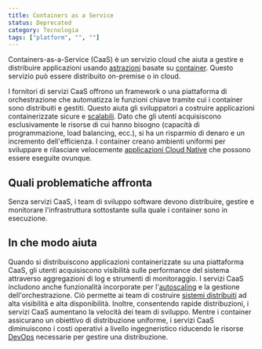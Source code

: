 ```yaml
---
title: Containers as a Service
status: Deprecated
category: Tecnologia
tags: ["platform", "", ""]
---
```




Containers-as-a-Service (CaaS) è un servizio cloud che aiuta a gestire e distribuire applicazioni usando [astrazioni](/it/abstraction/) basate su [container](/it/container/). Questo servizio può essere distribuito on-premise o in cloud.

I fornitori di servizi CaaS offrono un framework o una piattaforma di orchestrazione che automatizza le funzioni chiave tramite cui i container sono distribuiti e gestiti. Questo aiuta gli sviluppatori a costruire applicazioni containerizzate sicure e [scalabili](/it/scalability/). Dato che gli utenti acquisiscono esclusivamente le risorse di cui hanno bisogno (capacità di programmazione, load balancing, ecc.), si ha un risparmio di denaro e un incremento dell'efficienza. I container creano ambienti uniformi per sviluppare e rilasciare velocemente [applicazioni Cloud Native](/it/cloud-native-apps/) che possono essere eseguite ovunque.

## Quali problematiche affronta

Senza servizi CaaS, i team di sviluppo software devono distribuire, gestire e monitorare l'infrastruttura sottostante sulla quale i container sono in esecuzione.

## In che modo aiuta

Quando si distribuiscono applicazioni containerizzate su una piattaforma CaaS, gli utenti acquisiscono visibilità sulle performance del sistema attraverso aggregazioni di log e strumenti di monitoraggio. I servizi CaaS includono anche funzionalità incorporate per l'[autoscaling](/it/auto-scaling/) e la gestione dell'orchestrazione. Ciò permette ai team di costruire [sistemi distribuiti](/it/distributed-systems/) ad alta visibilità e alta disponibilità. Inoltre, consentendo rapide distribuzioni, i servizi CaaS aumentano la velocità dei team di sviluppo. Mentre i container assicurano un obiettivo di distribuzione uniforme, i servizi CaaS diminuiscono i costi operativi a livello ingegneristico riducendo le risorse [DevOps](/it/devops/) necessarie per gestire una distribuzione.

